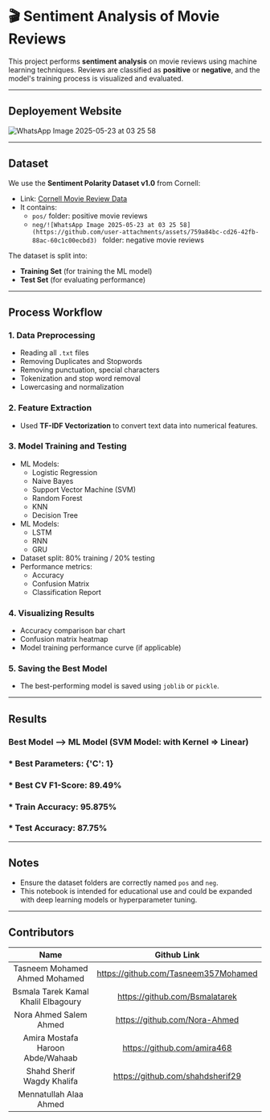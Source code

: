 # 🎬 Sentiment Analysis of Movie Reviews

This project performs **sentiment analysis** on movie reviews using machine learning techniques. Reviews are classified as **positive** or **negative**, and the model's training process is visualized and evaluated.

---
## Deployement Website
![WhatsApp Image 2025-05-23 at 03 25 58](https://github.com/user-attachments/assets/4972ca86-6c4c-4c5a-9279-d85bcb64c0cf)

---
## Dataset

We use the **Sentiment Polarity Dataset v1.0** from Cornell:
- Link: [Cornell Movie Review Data](https://www.cs.cornell.edu/people/pabo/movie-review-data/)
- It contains:
  - `pos/` folder: positive movie reviews
  - `neg/![WhatsApp Image 2025-05-23 at 03 25 58](https://github.com/user-attachments/assets/759a84bc-cd26-42fb-88ac-60c1c00ecbd3)
` folder: negative movie reviews

The dataset is split into:
- **Training Set** (for training the ML model)
- **Test Set** (for evaluating performance)

---

## Process Workflow

### 1. **Data Preprocessing**
- Reading all `.txt` files
- Removing Duplicates and Stopwords
- Removing punctuation, special characters
- Tokenization and stop word removal
- Lowercasing and normalization

### 2. **Feature Extraction**
- Used **TF-IDF Vectorization** to convert text data into numerical features.

### 3. **Model Training and Testing**
- ML Models:
  - Logistic Regression
  - Naive Bayes
  - Support Vector Machine (SVM)
  - Random Forest
  - KNN
  - Decision Tree
- ML Models:
  - LSTM
  - RNN
  - GRU
- Dataset split: 80% training / 20% testing
- Performance metrics:
  - Accuracy
  - Confusion Matrix
  - Classification Report

### 4. **Visualizing Results**
- Accuracy comparison bar chart
- Confusion matrix heatmap
- Model training performance curve (if applicable)

### 5. **Saving the Best Model**
- The best-performing model is saved using `joblib` or `pickle`.

---

## Results
### Best Model --> ML Model (SVM Model: with Kernel => Linear)
### * Best Parameters: {'C': 1}
### * Best CV F1-Score: 89.49%
### * Train Accuracy: 95.875%
### * Test Accuracy: 87.75%

---

## Notes

- Ensure the dataset folders are correctly named `pos` and `neg`.
- This notebook is intended for educational use and could be expanded with deep learning models or hyperparameter tuning.

---
## Contributors
|                   Name                    |     Github Link    |
| :---------------------------------------: | :--------: |
|      Tasneem Mohamed Ahmed Mohamed     | https://github.com/Tasneem357Mohamed |
| Bsmala Tarek Kamal Khalil Elbagoury | https://github.com/Bsmalatarek |
|     Nora Ahmed Salem Ahmed   | https://github.com/Nora-Ahmed |
|          Amira Mostafa Haroon Abde/Wahaab          | https://github.com/amira468 |
|           Shahd Sherif Wagdy Khalifa          | https://github.com/shahdsherif29 |
|       Mennatullah Alaa Ahmed        |  |
